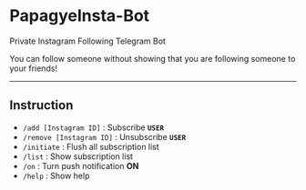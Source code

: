 # PapagyeInsta-Bot
Private Instagram Following Telegram Bot

You can follow someone without showing that you are following someone to your friends!
****

## Instruction
*  `/add [Instagram ID]` : Subscribe **`USER`**
*  `/remove [Instagram ID]` : Unsubscribe **`USER`**
*  `/initiate` : Flush all subscription list
*  `/list` : Show subscription list
*  `/on` : Turn push notification **ON**
*  `/help` : Show help
